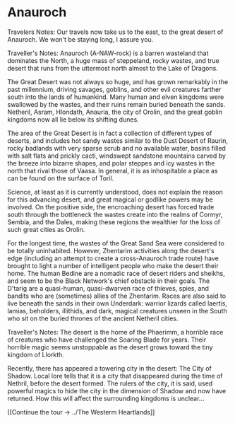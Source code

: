 # Anauroch


Travelers Notes: Our travels now take us to the east, to the great desert of Anauroch. We won't be staying long, I assure you.

Traveller's Notes: Anauroch (A-NAW-rock) is a barren wasteland that dominates the North, a huge mass of steppeland, rocky wastes, and true desert that runs from the uttermost north almost to the Lake of Dragons.

The Great Desert was not always so huge, and has grown remarkably in the past millennium, driving savages, goblins, and other evil creatures farther south into the lands of humankind.  Many human and elven kingdoms were swallowed by the wastes, and their ruins remain buried beneath the sands. Netheril, Asram, Hlondath, Anauria, the city of Orolin, and the great goblin kingdoms now all lie below its shifting dunes.

The area of the Great Desert is in fact a collection of different types of deserts, and includes hot sandy wastes similar to the Dust Desert of Raurin, rocky badlands with very sparse scrub and no available water, basins filled with salt flats and prickly cacti, windswept sandstone mountains carved by the breeze into bizarre shapes, and polar steppes and icy wastes in the north that rival those of Vaasa. In general, it is as inhospitable a place as can be found on the surface of Toril.

Science, at least as it is currently understood, does not explain the reason for this advancing desert, and great magical or godlike powers may be involved. On the positive side, the encroaching desert has forced trade south through the bottleneck the wastes create into the realms of Cormyr, Sembia, and the Dales, making these regions the wealthier for the loss of such great cities as Orolin.

For the longest time, the wastes of the Great Sand Sea were considered to be totally uninhabited. However, Zhentarim activities along the desert's edge (including an attempt to create a cross-Anauroch trade route) have brought to light a number of intelligent people who make the desert their home. The human Bedine are a nomadic race of desert riders and sheikhs, and seem to be the Black Network's chief obstacle in their goals. The D'tarig are a quasi-human, quasi-dwarven race of thieves, spies, and bandits who are (sometimes) allies of the Zhentarim. Races are also said to live beneath the sands in their own Underdark: warrior lizards called laertis, lamias, beholders, illithids, and dark, magical creatures unseen in the South who sit on the buried thrones of the ancient Netheril cities.

Traveller's Notes: The desert is the home of the Phaerimm, a horrible race of creatures who have challenged the Soaring Blade for years. Their horrible magic seems unstoppable as the desert grows toward the tiny kingdom of Llorkth.

Recently, there has appeared a towering city in the desert: The City of Shadow. Local lore tells that it is a city that disappeared during the time of Nethril, before the desert formed. The rulers of the city, it is said, used powerful magics to hide the city in the dimension of Shadow and now have returned. How this will affect the surrounding kingdoms is unclear...

[[Continue the tour -> ../The Westerm Heartlands]]
